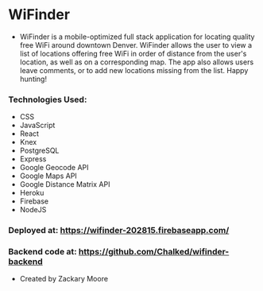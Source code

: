 # WiFinder

- WiFinder is a mobile-optimized full stack application for locating quality free WiFi around downtown Denver. WiFinder allows the user to view a list of locations offering free WiFi in order of distance from the user's location, as well as on a corresponding map. The app also allows users leave comments, or to add new locations missing from the list. Happy hunting!

### Technologies Used:

- CSS
- JavaScript
- React
- Knex
- PostgreSQL
- Express
- Google Geocode API
- Google Maps API 
- Google Distance Matrix API
- Heroku
- Firebase
- NodeJS

### Deployed at: https://wifinder-202815.firebaseapp.com/

### Backend code at: https://github.com/Chalked/wifinder-backend

- Created by Zackary Moore